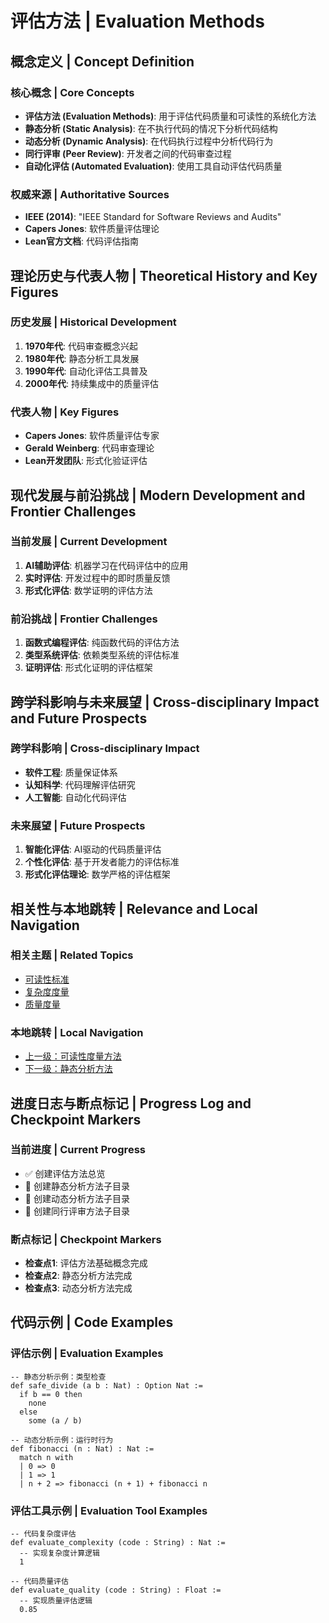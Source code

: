 # 评估方法 | Evaluation Methods

## 概念定义 | Concept Definition

### 核心概念 | Core Concepts

- **评估方法 (Evaluation Methods)**: 用于评估代码质量和可读性的系统化方法
- **静态分析 (Static Analysis)**: 在不执行代码的情况下分析代码结构
- **动态分析 (Dynamic Analysis)**: 在代码执行过程中分析代码行为
- **同行评审 (Peer Review)**: 开发者之间的代码审查过程
- **自动化评估 (Automated Evaluation)**: 使用工具自动评估代码质量

### 权威来源 | Authoritative Sources

- **IEEE (2014)**: "IEEE Standard for Software Reviews and Audits"
- **Capers Jones**: 软件质量评估理论
- **Lean官方文档**: 代码评估指南

## 理论历史与代表人物 | Theoretical History and Key Figures

### 历史发展 | Historical Development

1. **1970年代**: 代码审查概念兴起
2. **1980年代**: 静态分析工具发展
3. **1990年代**: 自动化评估工具普及
4. **2000年代**: 持续集成中的质量评估

### 代表人物 | Key Figures

- **Capers Jones**: 软件质量评估专家
- **Gerald Weinberg**: 代码审查理论
- **Lean开发团队**: 形式化验证评估

## 现代发展与前沿挑战 | Modern Development and Frontier Challenges

### 当前发展 | Current Development

1. **AI辅助评估**: 机器学习在代码评估中的应用
2. **实时评估**: 开发过程中的即时质量反馈
3. **形式化评估**: 数学证明的评估方法

### 前沿挑战 | Frontier Challenges

1. **函数式编程评估**: 纯函数代码的评估方法
2. **类型系统评估**: 依赖类型系统的评估标准
3. **证明评估**: 形式化证明的评估框架

## 跨学科影响与未来展望 | Cross-disciplinary Impact and Future Prospects

### 跨学科影响 | Cross-disciplinary Impact

- **软件工程**: 质量保证体系
- **认知科学**: 代码理解评估研究
- **人工智能**: 自动化代码评估

### 未来展望 | Future Prospects

1. **智能化评估**: AI驱动的代码质量评估
2. **个性化评估**: 基于开发者能力的评估标准
3. **形式化评估理论**: 数学严格的评估框架

## 相关性与本地跳转 | Relevance and Local Navigation

### 相关主题 | Related Topics

- [可读性标准](../01-总览.md)
- [复杂度度量](02-复杂度度量/01-总览.md)
- [质量度量](03-质量度量/01-总览.md)

### 本地跳转 | Local Navigation

- [上一级：可读性度量方法](../01-总览.md)
- [下一级：静态分析方法](02-静态分析方法/01-总览.md)

## 进度日志与断点标记 | Progress Log and Checkpoint Markers

### 当前进度 | Current Progress

- ✅ 创建评估方法总览
- 🔄 创建静态分析方法子目录
- 🔄 创建动态分析方法子目录
- 🔄 创建同行评审方法子目录

### 断点标记 | Checkpoint Markers

- **检查点1**: 评估方法基础概念完成
- **检查点2**: 静态分析方法完成
- **检查点3**: 动态分析方法完成

## 代码示例 | Code Examples

### 评估示例 | Evaluation Examples

```lean
-- 静态分析示例：类型检查
def safe_divide (a b : Nat) : Option Nat :=
  if b == 0 then
    none
  else
    some (a / b)

-- 动态分析示例：运行时行为
def fibonacci (n : Nat) : Nat :=
  match n with
  | 0 => 0
  | 1 => 1
  | n + 2 => fibonacci (n + 1) + fibonacci n
```

### 评估工具示例 | Evaluation Tool Examples

```lean
-- 代码复杂度评估
def evaluate_complexity (code : String) : Nat :=
  -- 实现复杂度计算逻辑
  1

-- 代码质量评估
def evaluate_quality (code : String) : Float :=
  -- 实现质量评估逻辑
  0.85
```
